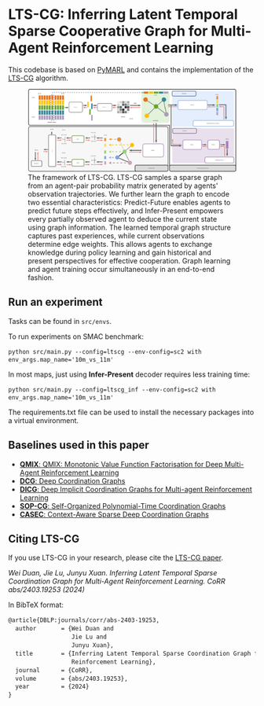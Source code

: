 # LTS-CG: Inferring Latent Temporal Sparse  Cooperative Graph for Multi-Agent Reinforcement Learning

This codebase is based on [PyMARL](https://github.com/oxwhirl/pymarl) and contains the implementation
of the [LTS-CG](https://arxiv.org/abs/2403.19253) algorithm.

<figure>
  <img src="https://github.com/Wei9711/LTSCG/raw/main/LTSCG.svg" alt="LTSCG Framework SVG">
  <figcaption>The framework of LTS-CG. LTS-CG samples a sparse graph from an agent-pair probability matrix generated by agents' observation trajectories. We further learn the graph to encode two essential characteristics: Predict-Future enables agents to predict future steps effectively, and Infer-Present empowers every partially observed agent to deduce the current state using graph information. The learned temporal graph structure captures past experiences, while current observations determine edge weights. This allows agents to exchange knowledge during policy learning and gain historical and present perspectives for effective cooperation. Graph learning and agent training occur simultaneously in an end-to-end fashion.
</figcaption>
</figure>




## Run an experiment 

Tasks can be found in `src/envs`. 

To run experiments on SMAC benchmark:
```shell
python src/main.py --config=ltscg --env-config=sc2 with env_args.map_name='10m_vs_11m' 
```
In most maps, just using **Infer-Present** decoder requires less training time:
```shell
python src/main.py --config=ltscg_inf --env-config=sc2 with env_args.map_name='10m_vs_11m' 
```

The requirements.txt file can be used to install the necessary packages into a virtual environment.

## Baselines used in this paper
- [**QMIX**: QMIX: Monotonic Value Function Factorisation for Deep Multi-Agent Reinforcement Learning](https://arxiv.org/abs/1803.11485)
- [**DCG**: Deep Coordination Graphs](https://arxiv.org/abs/1910.00091)
- [**DICG**: Deep Implicit Coordination Graphs for Multi-agent Reinforcement Learning](https://arxiv.org/abs/2006.11438) 
- [**SOP-CG**: Self-Organized Polynomial-Time Coordination Graphs](https://arxiv.org/abs/2112.03547)
- [**CASEC**: Context-Aware Sparse Deep Coordination Graphs](https://arxiv.org/abs/2106.02886)

## Citing LTS-CG 

If you use LTS-CG in your research, please cite the [LTS-CG paper](https://arxiv.org/abs/2403.19253).

*Wei Duan, Jie Lu, Junyu Xuan. Inferring Latent Temporal Sparse Coordination Graph for Multi-Agent Reinforcement Learning. CoRR abs/2403.19253 (2024)*

In BibTeX format:

```tex
@article{DBLP:journals/corr/abs-2403-19253,
  author       = {Wei Duan and
                  Jie Lu and
                  Junyu Xuan},
  title        = {Inferring Latent Temporal Sparse Coordination Graph for Multi-Agent
                  Reinforcement Learning},
  journal      = {CoRR},
  volume       = {abs/2403.19253},
  year         = {2024}
}

```

